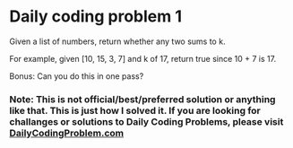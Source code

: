# Daily coding problem 1 

Given a list of numbers, return whether any two sums to k.

For example, given [10, 15, 3, 7] and k of 17, return true since 10 + 7 is 17.

Bonus: Can you do this in one pass?

### Note: This is not official/best/preferred solution or anything like that. This is just how I solved it. If you are looking for challanges or solutions to Daily Coding Problems, please visit [DailyCodingProblem.com](https://www.dailycodingproblem.com/)
